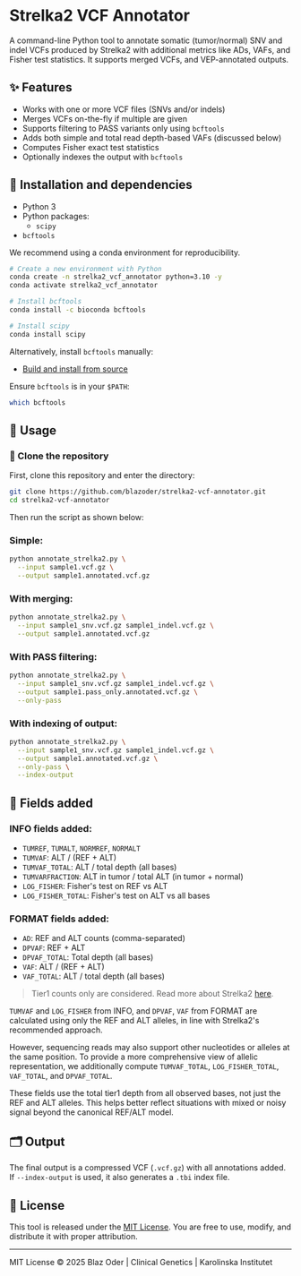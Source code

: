 # Strelka2 VCF Annotator

A command-line Python tool to annotate somatic (tumor/normal) SNV and indel VCFs produced by Strelka2 with additional metrics like ADs, VAFs, and Fisher test statistics.
It supports merged VCFs, and VEP-annotated outputs.


## ✨ Features

- Works with one or more VCF files (SNVs and/or indels)
- Merges VCFs on-the-fly if multiple are given
- Supports filtering to PASS variants only using `bcftools`
- Adds both simple and total read depth-based VAFs (discussed below)
- Computes Fisher exact test statistics
- Optionally indexes the output with `bcftools`


## 🔧 Installation and dependencies

- Python 3
- Python packages:
  - `scipy`
- `bcftools`

We recommend using a conda environment for reproducibility.

```bash
# Create a new environment with Python
conda create -n strelka2_vcf_annotator python=3.10 -y
conda activate strelka2_vcf_annotator

# Install bcftools
conda install -c bioconda bcftools

# Install scipy
conda install scipy
```

Alternatively, install `bcftools` manually:
- [Build and install from source](https://www.htslib.org/download/)

Ensure `bcftools` is in your `$PATH`:
```bash
which bcftools
```


## 🚀 Usage

### 🔄 Clone the repository

First, clone this repository and enter the directory:
```bash
git clone https://github.com/blazoder/strelka2-vcf-annotator.git
cd strelka2-vcf-annotator
```

Then run the script as shown below:

### Simple:
```bash
python annotate_strelka2.py \
  --input sample1.vcf.gz \
  --output sample1.annotated.vcf.gz
```

### With merging:
```bash
python annotate_strelka2.py \
  --input sample1_snv.vcf.gz sample1_indel.vcf.gz \
  --output sample1.annotated.vcf.gz
```

### With PASS filtering:
```bash
python annotate_strelka2.py \
  --input sample1_snv.vcf.gz sample1_indel.vcf.gz \
  --output sample1.pass_only.annotated.vcf.gz \
  --only-pass
```

### With indexing of output:
```bash
python annotate_strelka2.py \
  --input sample1_snv.vcf.gz sample1_indel.vcf.gz \
  --output sample1.annotated.vcf.gz \
  --only-pass \
  --index-output
```


## 🧬 Fields added

### INFO fields added:
- `TUMREF`, `TUMALT`, `NORMREF`, `NORMALT`
- `TUMVAF`: ALT / (REF + ALT)
- `TUMVAF_TOTAL`: ALT / total depth (all bases)
- `TUMVARFRACTION`: ALT in tumor / total ALT (in tumor + normal)
- `LOG_FISHER`: Fisher's test on REF vs ALT
- `LOG_FISHER_TOTAL`: Fisher's test on ALT vs all bases

### FORMAT fields added:
- `AD`: REF and ALT counts (comma-separated)
- `DPVAF`: REF + ALT
- `DPVAF_TOTAL`: Total depth (all bases)
- `VAF`: ALT / (REF + ALT)
- `VAF_TOTAL`: ALT / total depth (all bases)

> Tier1 counts only are considered. Read more about Strelka2 [here](https://github.com/Illumina/strelka/blob/v2.9.x/docs/userGuide/README.md#vcf-files).

`TUMVAF` and `LOG_FISHER` from INFO, and `DPVAF`, `VAF` from FORMAT are calculated using only the REF and ALT alleles, in line with Strelka2's recommended approach.

However, sequencing reads may also support other nucleotides or alleles at the same position. To provide a more comprehensive view of allelic representation, we additionally compute `TUMVAF_TOTAL`, `LOG_FISHER_TOTAL`, `VAF_TOTAL`, and `DPVAF_TOTAL`.

These fields use the total tier1 depth from all observed bases, not just the REF and ALT alleles. This helps better reflect situations with mixed or noisy signal beyond the canonical REF/ALT model.


## 🗂 Output
The final output is a compressed VCF (`.vcf.gz`) with all annotations added. If `--index-output` is used, it also generates a `.tbi` index file.


## 📝 License
This tool is released under the [MIT License](LICENSE). You are free to use, modify, and distribute it with proper attribution.

---
MIT License © 2025
Blaz Oder | Clinical Genetics | Karolinska Institutet
